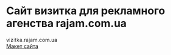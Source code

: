 # Сайт визитка для рекламного агенства rajam.com.ua
vizitka.rajam.com.ua<br />
<a href="maket.jpg">Макет сайта</a>
